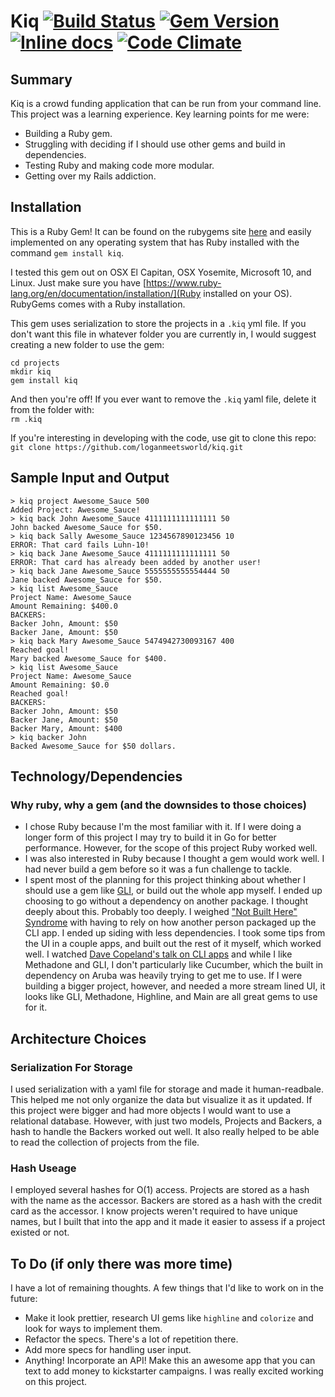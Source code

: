 
Kiq [![Build Status](https://travis-ci.org/loganmeetsworld/kiq.svg?branch=master)](https://travis-ci.org/loganmeetsworld/kiq) [![Gem Version](https://badge.fury.io/rb/kiq.svg)](https://badge.fury.io/rb/kiq) [![Inline docs](http://inch-ci.org/github/loganmeetsworld/kiq.svg?branch=master)](http://inch-ci.org/github/loganmeetsworld/kiq) [![Code Climate](https://codeclimate.com/github/loganmeetsworld/kiq/badges/gpa.svg)](https://codeclimate.com/github/loganmeetsworld/kiq)
=========

## Summary
Kiq is a crowd funding application that can be run from your command line. This project was a learning experience. Key learning points for me were:
* Building a Ruby gem.
* Struggling with deciding if I should use other gems and build in dependencies.
* Testing Ruby and making code more modular.
* Getting over my Rails addiction.

## Installation
This is a Ruby Gem! It can be found on the rubygems site [here](https://rubygems.org/gems/kiq) and easily implemented on any operating system that has Ruby installed with the command `gem install kiq`.  

I tested this gem out on OSX El Capitan, OSX Yosemite, Microsoft 10, and Linux. Just make sure you have [https://www.ruby-lang.org/en/documentation/installation/](Ruby installed on your OS). RubyGems comes with a Ruby installation.  

This gem uses serialization to store the projects in a `.kiq` yml file. If you don't want this file in whatever folder you are currently in, I would suggest creating a new folder to use the gem: 
``` 
cd projects  
mkdir kiq  
gem install kiq  
```
And then you're off! If you ever want to remove the `.kiq` yaml file, delete it from the folder with:  
`rm .kiq`  

If you're interesting in developing with the code, use git to clone this repo:  
`git clone https://github.com/loganmeetsworld/kiq.git`

## Sample Input and Output
```
> kiq project Awesome_Sauce 500  
Added Project: Awesome_Sauce!  
> kiq back John Awesome_Sauce 4111111111111111 50  
John backed Awesome_Sauce for $50.  
> kiq back Sally Awesome_Sauce 1234567890123456 10  
ERROR: That card fails Luhn-10!  
> kiq back Jane Awesome_Sauce 4111111111111111 50  
ERROR: That card has already been added by another user!  
> kiq back Jane Awesome_Sauce 5555555555554444 50  
Jane backed Awesome_Sauce for $50.  
> kiq list Awesome_Sauce  
Project Name: Awesome_Sauce  
Amount Remaining: $400.0  
BACKERS:  
Backer John, Amount: $50  
Backer Jane, Amount: $50  
> kiq back Mary Awesome_Sauce 5474942730093167 400  
Reached goal!  
Mary backed Awesome_Sauce for $400.  
> kiq list Awesome_Sauce  
Project Name: Awesome_Sauce  
Amount Remaining: $0.0  
Reached goal!  
BACKERS:  
Backer John, Amount: $50  
Backer Jane, Amount: $50  
Backer Mary, Amount: $400  
> kiq backer John  
Backed Awesome_Sauce for $50 dollars.  
```

## Technology/Dependencies

### Why ruby, why a gem (and the downsides to those choices)
* I chose Ruby because I'm the most familiar with it. If I were doing a longer form of this project I may try to build it in Go for better performance. However, for the scope of this project Ruby worked well. 
* I was also interested in Ruby because I thought a gem would work well. I had never build a gem before so it was a fun challenge to tackle.
* I spent most of the planning for this project thinking about whether I should use a gem like [GLI](https://github.com/davetron5000/gli), or build out the whole app myself. I ended up choosing to go without a dependency on another package. I thought deeply about this. Probably too deeply. I weighed ["Not Built Here" Syndrome](http://www.richard-banks.org/2007/07/built-here-syndrome.html) with having to rely on how another person packaged up the CLI app. I ended up siding with less dependencies. I took some tips from the UI in a couple apps, and built out the rest of it myself, which worked well. I watched [Dave Copeland's talk on CLI apps](https://www.youtube.com/watch?v=eYk2Otz4X4I) and while I like Methadone and GLI, I don't particularly like Cucumber, which the built in dependency on Aruba was heavily trying to get me to use. If I were building a bigger project, however, and needed a more stream lined UI, it looks like GLI, Methadone, Highline, and Main are all great gems to use for it.

## Architecture Choices
### Serialization For Storage
I used serialization with a yaml file for storage and made it human-readbale. This helped me not only organize the data but visualize it as it updated. If this project were bigger and had more objects I would want to use a relational database. However, with just two models, Projects and Backers, a hash to handle the Backers worked out well. It also really helped to be able to read the collection of projects from the file. 

### Hash Useage
I employed several hashes for O(1) access. Projects are stored as a hash with the name as the accessor. Backers are stored as a hash with the credit card as the accessor. I know projects weren't required to have unique names, but I built that into the app and it made it easier to assess if a project existed or not. 

## To Do (if only there was more time)
I have a lot of remaining thoughts. A few things that I'd like to work on in the future:
* Make it look prettier, research UI gems like `highline` and `colorize` and look for ways to implement them.
* Refactor the specs. There's a lot of repetition there.
* Add more specs for handling user input.
* Anything! Incorporate an API! Make this an awesome app that you can text to add money to kickstarter campaigns. I was really excited working on this project. 
